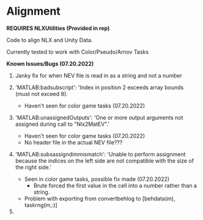 # Alignment
**REQUIRES NLXUtilities (Provided in rep)**

Code to align NLX and Unity Data.

Currently tested to work with Color/Pseudo/Arnov Tasks

**Known Issues/Bugs (07.20.2022)**
1. Janky fix for when NEV file is read in as a string and not a number
2. 'MATLAB:badsubscript': 'Index in position 2 exceeds array bounds (must not exceed 8).
    - Haven't seen for color game tasks (07.20.2022)
3. 'MATLAB:unassignedOutputs': 'One or more output arguments not assigned during call to "Nlx2MatEV".'
    - Haven't seen for color game tasks (07.20.2022)
    - No header file in the actual NEV file???
4. 'MATLAB:subsassigndimmismatch': 'Unable to perform assignment because the indices on the left side are not compatible with the size of the right side.'
    - Seen in color game tasks, possible fix made (07.20.2022)
      - Brute forced the first value in the cell into a number rather than a string.
    - Problem with exporting from convertbehlog to [behdata(m), taskrng(m,:)]

5.
